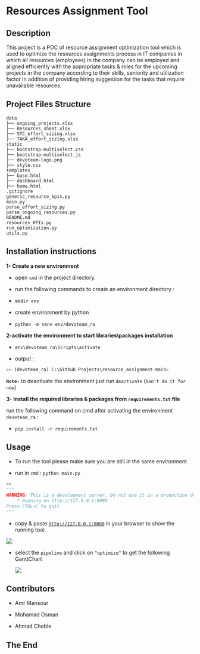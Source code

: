 # Resources Assignment Tool

## **Description**

This project is a POC of resource assignment optimization tool which is
used to optimize the resources assignments process in IT companies in
which all resources (employees) in the company can be employed and
aligned efficiently with the appropriate tasks & roles for the upcoming
projects in the company according to their skills, seniority and
utilization factor in addition of providing hiring suggestion for the
tasks that require unavailable resources.

## **Project Files Structure**

    data
    ├── ongoing_projects.xlsx
    ├── Resources_sheet.xlsx
    ├── STC_effort_sizing.xlsx
    ├── TAKA_effort_sizing.xlsx
    static
    ├── bootstrap-multiselect.css
    ├── bootstrap-multiselect.js
    ├── devoteam-logo.png
    ├── style.css
    templates
    ├── base.html
    ├── dashboard.html
    ├── home.html
    .gitignore
    generic_resource_kpis.py
    main.py
    parse_effort_sizing.py
    parse_ongoing_resources.py
    README.md
    resources_KPIs.py
    run_optimization.py
    utils.py

## Installation instructions

**1- Create a new environment**

-   open `cmd` in the project directory.

-   run the following commands to create an environment directory :

-   `mkdir env`

-   create environment by python

-   `python -m venv env/devoteam_ra`


**2-activate the environment to start libraries\packages installation**

-   `env\devoteam_ra\Scripts\activate`

-   output :

``` python
>> (devoteam_ra) C:\Github Projects\resource_assignment-main>
```

**`Note:`** to deactivate the environment just run `deactivate` (`Don't do it for now`)

**3- Install the required libraries & packages from `requirements.txt`
file**

run the following command on cmd after activating the environment
`devoteam_ra` :

-   `pip install -r requirements.txt`

## Usage

-   To run the tool please make sure you are still in the same
    environment

-   run in `cmd` : `python main.py`

``` python
>> 
""" 
WARNING: This is a development server. Do not use it in a production deployment. Use a production WSGI server instead.
    * Running on http://127.0.0.1:8080
Press CTRL+C to quit
""" 
```

-   copy & paste [`http://127.0.0.1:8080`](http://127.0.0.1:8080) in
    your browser to show the running tool.

![](images/RA_tool.png)

-   select the `pipeline` and click on `"optimize"` to get the following
    GanttChart

    ![](images/result.png)

## Contributors

-   Amr Mansour

-   Mohamad Osman

-   Ahmad Cheble

## The End
